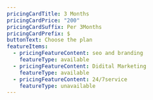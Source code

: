 ```yaml
---
pricingCardTitle: 3 Months
pricingCardPrice: "200"
pricingCardSuffix: Per 3Months
pricingCardPrefix: $
buttonText: Choose the plan
featureItems:
  - pricingFeatureContent: seo and branding
    featureType: available
  - pricingFeatureContent: Didital Marketing
    featureType: available
  - pricingFeatureContent: 24/7service
    featureType: unavailable
---
```

